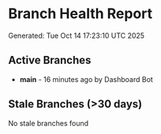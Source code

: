 # Branch Health Report
Generated: Tue Oct 14 17:23:10 UTC 2025

## Active Branches
- **main** - 16 minutes ago by Dashboard Bot

## Stale Branches (>30 days)
No stale branches found
